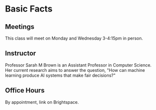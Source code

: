 # Basic Facts

## Meetings

This class will meet on Monday and Wednesday 3-4:15pm in person.
<!-- 
```{tip}
You can [subscribe to the Brightspace Calendar](https://documentation.brightspace.com/EN/le/calendar/learner/subscribe_to_calendar.htm) to access it in your favorite calendaring tool.
``` -->

## Instructor

Professor Sarah M Brown is an Assistant Professor in Computer Science. Her current research aims to answer the question, "How can machine learning produce AI systems that make fair decisions?"

## Office Hours

By appointment, link on Brightspace.
